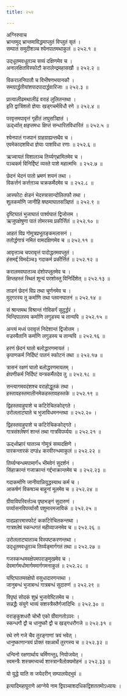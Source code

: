 ```yaml
---
title: २५२

---
```

अग्निरुवाच  
भ्रान्तमुद् भ्रान्तमाविद्धमाप्लुतं विप्लुतं सृतं ।  
सम्पातं समुदीशञ्च श्येनपातमथाकुलं ॥ २५२.१ ॥  
  
उद्‌धूतमवधूतञ्च सव्यं दक्षिणमेव च ।  
अनालक्षितविस्फोटौ करालेन्द्रमहासखौ ॥ २५२.२ ॥  
  
विकरालनिपातौ च विभीषणभयानकौ ।  
समग्रार्द्धतीयांशपादपादार्द्धवारिजाः ॥ २५२.३ ॥  
  
प्रात्यालीढमथालीढं वराहं लुलितन्तथा ।  
इति द्वात्रिंशतो ज्ञेयाः खड्गचर्मविधौ रणे ॥ २५२.४ ॥  
  
परवृत्तमपावृत्तं गृहीतं लघुसञ्ज्ञितं ।  
ऊद्‌र्ध्वात् क्षइप्तमधः क्षिप्तं सन्धारितविधारितं ॥ २५२.५ ॥  
  
श्येनपातं गजपानं ग्राहग्राह्यन्तथैव च ।  
एवमेकादशविधा ज्ञेयाः पाशविधा रणाः ॥ २५२.६ ॥  
  
ऋज्वायतं विशालञ्च तिर्य्यग्‌भ्रामितमेव च ।  
पञ्चकर्म विनिर्द्दिष्टं व्यस्ते पाशे महात्मभिः ॥ २५२.७ ॥  
  
छेदनं भेदनं पातो भ्रमणं शयनं तथा ।  
विकर्त्तनं कर्त्तऩञ्च चक्रकर्मेदमेव च ॥ २५२.८ ॥  
  
आस्फोटः क्षेडनं भेदस्त्रासान्दोलितफौ तथा ।  
शूलकर्माणि जानीहि षष्ठमाघातसञ्ज्ञितं ॥ २५२.९ ॥  
  
दृष्टिघातं भुजाघातं पार्श्वघातं द्विजोत्तम ।  
ऋजुपक्षेषुणा पातं तोमरस्य प्रकीर्त्तितं ॥ २५२.१० ॥  
  
आहतं विप्र गोमूत्रप्रभूतङ्कमलासनं ।  
ततोर्द्धगात्रं नमितं वामदक्षिणमेव च ॥ २५२.११ ॥  
  
आवृत्तञ्च चपरावृत्तं पादोद्धतमवप्लुतं ।  
हंसमर्द्दं विमर्दञ्च३ गदाकर्म प्रकीर्त्तितं ॥ २५२.१२ ॥  
  
करालमवघातञ्च दंशोपप्लुतमेव च ।  
क्षिप्तहस्तं स्थितं शून्यं परशोस्तु विनिर्दिशेत् ॥ २५२.१३ ॥  
  
ताडनं छेदनं विप्र तथा चूर्णनमेव च ।  
मुद्‌गरस्य तु कर्माणि तथा प्लवनघातनं ॥ २५२.१४ ॥  
  
सं श्रान्तमथ विश्रान्तं गोविसर्गं सुदुर्द्धरं ।  
भिन्दिपालस्य कर्माणि लगुडस्य च तान्यपि ॥ २५२.१५ ॥  
  
अन्त्यं मध्यं परावृत्तं निदेशान्तं द्विजोत्तम ।  
वज्रस्यैतानि कर्माणि लगुडस्य च तान्यपि ॥ २५२.१६ ॥  
  
हरणं छेदनं घातो बलोद्धारणमायतं ।  
कृपाणकर्म निर्दिष्टं पातनं स्फोटनं तथा ॥ २५२.१७ ॥  
  
त्रासनं रक्षणं घातो बलोद्धरणमायतम् ।  
क्षेपणीकर्म निर्दिष्टं यन्त्रकर्मैतदेव तु ॥ २५२.१८ ॥  
  
सन्त्यागमवदंशश्च वराहोद्धूतकं तथा ।  
हस्तावहस्तमालीनमेकहस्तावहस्तके ॥ २५२.१९ ॥  
  
द्विहस्तवाहुपाशे च कटिरेचितकोद्‌गते ।  
उरोललाटघाते च भुजाविधमनन्तथा ॥ २५२.२० ।  
  
द्विहस्तवाहुपाशे च कटिरेचिककोद्‌गते ।  
गात्रसंश्लेषणं शान्तं तथा गात्रविपर्य्ययः ॥ २५२.२१ ॥  
  
ऊद्‌र्ध्वप्र्हारं घातञ्च गोमूत्रं सव्यदक्षिणे ।  
पारकन्तारकं दण्डं४ करवीरन्धमाकुलं ॥ २५२.२२ ॥  
  
तिर्य्यग्बन्धमपामार्गं५ भीमवेगं सुदर्शनं ।  
सिंहाक्रान्तं गजाक्रान्तं गर्द्दभाक्रान्तमेव च ॥ २५२.२३ ॥  
  
गदाकर्माणि जानीयान्नियुद्धस्याथ कर्म च ।  
आकर्षणं विकषञ्च बाहूनां मूलमेव च ॥ २५२.२४ ॥  
  
ग्रीवाविपरिवर्त्तञ्च पृष्ठभङ्गं सुदारुणं ।  
पर्य्यासनविपर्य्यासौ पशुमारमजाविकं ॥ २५२.२५ ॥  
  
पादप्रहारमास्फोटं ककटिरेचितकन्तथा ।  
गात्रश्लेषं स्कन्धगतं महीव्याजनमेव च ॥ २५२.२६ ॥  
  
उरोललाटघातञ्च विस्पष्टकरणन्तथा ।  
उद्‌धूतमवधूतञ्च तिर्य्यङ्मार्गगतं तथा ॥ २५२.२७ ॥  
  
गजस्कन्धमवक्षेपमपराङ्‌मुखमेव च ।  
देवमार्गमधोमार्गममार्गगमनाकुलं ॥ २५२.२८ ॥  
  
यष्टिघातमवक्षेपो वसुधादारणन्तथा ।  
जानुबन्धं भुजाबन्धं गात्रबन्धं सुदारुणं ॥ २५२.२९ ॥  
  
विपृष्ठं सोदकं शुभ्रं भुजावेष्टितमेव च ।  
सन्नद्धैः संयुगे भाव्यं सशस्त्रैस्तैर्गजादिभिः ॥ २५२.३० ॥  
  
वराङ्कुशधरौ चोभौ एको ग्रीवागतोऽपरः ।  
स्कन्धगौ द्वौ च धानुष्कौ द्वौ च खड्‌गधरौगजे ॥ २५२.३१ ॥  
  
रथे रणे गजे चैव तुरङ्गाणां त्रयं भवेत् ।  
धानुष्काणान्त्रयं प्रोक्तं रक्षआर्थे तुरगस्य च ॥ २५२.३२ ॥  
  
धन्विनो रक्षणार्थाय चर्मिणन्तु६ नियोजयेत् ।  
स्वमन्त्रैः शस्त्रमभ्यर्च्य शास्त्रान्त्रैलोक्यमोहनं ॥ २५२.३३ ॥  
  
यो युद्धे याति स जयेदरीन् सम्पालयेद्भुवं ॥  
  
इत्यादिमहापुराणे आग्नेये नाम द्विपञ्चाशदधिकद्विशततमोऽध्यायः ।